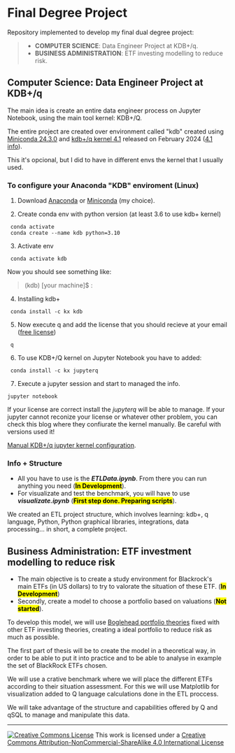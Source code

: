 # Final Degree Project

Repository implemented to develop my final dual degree project:

> - **COMPUTER SCIENCE**: Data Engineer Project at KDB+/q.
> - **BUSINESS ADMINISTRATION**: ETF investing modelling to reduce risk.

## Computer Science: Data Engineer Project at KDB+/q

The main idea is create an entire data engineer process on Jupyter Notebook, using the main tool kernel: KDB+/Q.

The entire project are created over environment called "kdb" created using [Miniconda 24.3.0](https://docs.anaconda.com/free/miniconda/) and [kdb+/q kernel 4.1](https://kx.com/kdb-personal-edition-download/) released on February 2024
([4.1 info](https://kx.com/blog/discover-kdb-4-1s-new-features/)).

This it's opcional, but I did to have in different envs the kernel that I usually used.

### To configure your Anaconda "KDB" enviroment (Linux)

1. Download [Anaconda](https://www.anaconda.com/download/) or [Miniconda](https://docs.anaconda.com/free/miniconda/miniconda-install/) (my choice).

2. Create conda env with python version (at least 3.6 to use kdb+ kernel)

```
 conda activate
 conda create --name kdb python=3.10
```

3. Activate env

```
 conda activate kdb
```

Now you should see something like:

> (kdb) [your machine]$ :

4. Installing kdb+

```
 conda install -c kx kdb
```

5. Now execute q and add the license that you should recieve at your email ([free license](https://kx.com/kdb-personal-edition-download/))

```
 q
```

6. To use KDB+/Q kernel on Jupyter Notebook you have to added:

```
 conda install -c kx jupyterq
```

7. Execute a jupyter session and start to managed the info.

 ```
 jupyter notebook
```

If your license are correct install the *jupyterq* will be able to manage. If your jupyter cannot reconize your license or whatever other problem, you can check this blog where they confiurate the kernel manually. Be careful with versions used it!

[Manual KDB+/q jupyter kernel configuration](http://www.enlistq.com/installing-kdb-jupyterq-and-embedpy-using-conda/).

### Info + Structure

- All you have to use is the ***ETLData.ipynb***. From there you can run anything you need (<mark>**In Development**</mark>).
- For visualizate and test the benchmark, you will have to use ***visualizate.ipynb*** (<mark>**First step done. Preparing scripts**</mark>).

We created an ETL project structure, which involves learning: kdb+, q language, Python, Python graphical libraries, integrations, data processing... in short, a complete project.

## Business Administration: ETF investment modelling to reduce risk

- The main objective is to create a study environment for Blackrock's main ETFs (in US dollars) to try to valorate the situation of these ETF. (<mark>**In Development**</mark>)
- Secondly, create a model to choose a portfolio based on valuations (<mark>**Not started**</mark>).

To develop this model, we will use [Boglehead portfolio theories](https://www.bogleheads.org/wiki/Main_Page) fixed with other ETF investing theories, creating a ideal portfolio to reduce risk as much as possible.

The first part of thesis will be to create the model in a theoretical way, in order to be able to put it into practice and to be able to analyse in example the set of BlackRock ETFs chosen.

We will use a crative benchmark where we will place the different ETFs according to their situation assessment. For this we will use Matplotlib for visualization added to Q language calculations done in the ETL proccess.


We will take advantage of the structure and capabilities offered by Q and qSQL to manage and manipulate this data.

---
<a rel="license" href="http://creativecommons.org/licenses/by-nc-sa/4.0/"><img alt="Creative Commons License" style="border-width:0" src="https://i.creativecommons.org/l/by-nc-sa/4.0/88x31.png" /></a>
This work is licensed under a <a rel="license" href="http://creativecommons.org/licenses/by-nc-sa/4.0/">Creative Commons Attribution-NonCommercial-ShareAlike 4.0 International License</a>
